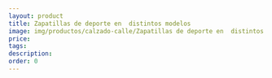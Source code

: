 ```yaml
---
layout: product
title: Zapatillas de deporte en  distintos modelos
image: img/productos/calzado-calle/Zapatillas de deporte en  distintos modelos.jpeg
price: 
tags: 
description: 
order: 0
---
```

